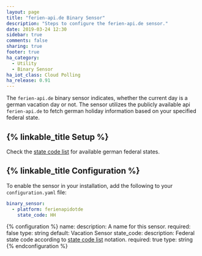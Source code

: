 ```yaml
---
layout: page
title: "ferien-api.de Binary Sensor"
description: "Steps to configure the ferien-api.de sensor."
date: 2019-03-24 12:30
sidebar: true
comments: false
sharing: true
footer: true
ha_category:
  - Utility
  - Binary Sensor
ha_iot_class: Cloud Polling
ha_release: 0.91
---
```


The `ferien-api.de` binary sensor indicates, whether the current day is a german vacation day or not.
The sensor utilizes the publicly available api `ferien-api.de` to fetch german holiday information based on your specified federal state.

## {% linkable_title Setup %}

Check the [state code list](https://de.wikipedia.org/wiki/ISO_3166-2:DE) for available german federal states.

## {% linkable_title Configuration %}

To enable the sensor in your installation, add the following to your `configuration.yaml` file:

```yaml
binary_sensor:
  - platform: ferienapidotde
    state_code: HH
```

{% configuration %}
name:
  description: A name for this sensor.
  required: false
  type: string
  default: Vacation Sensor
state_code:
  description: Federal state code according to [state code list](https://de.wikipedia.org/wiki/ISO_3166-2:DE) notation.
  required: true
  type: string
{% endconfiguration %}
